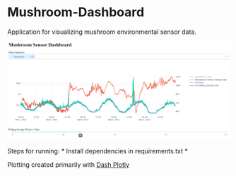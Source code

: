# Mushroom-Dashboard
Application for visualizing mushroom environmental sensor data.
<p align="center">
  <img src="./images/mushroom_dash.png" alt="Mushroom Dashboard" width="738">
</p>
Steps for running:
* Install dependencies in requirements.txt
* 

Plotting created primarily with [Dash Plotly](https://github.com/plotly/dash)
